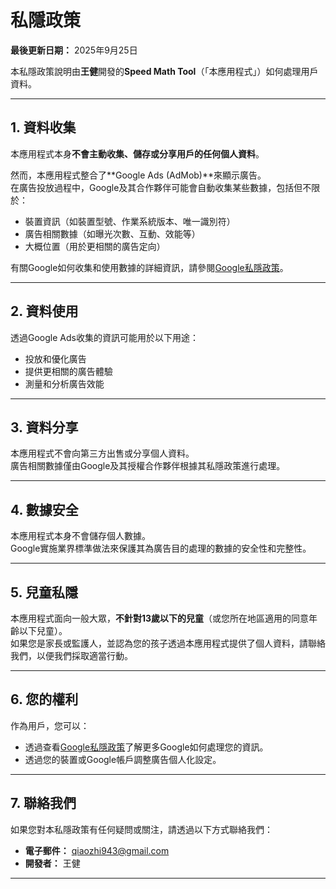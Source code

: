 # 私隱政策

**最後更新日期：** 2025年9月25日

本私隱政策說明由**王健**開發的**Speed Math Tool**（「本應用程式」）如何處理用戶資料。

---

## 1. 資料收集

本應用程式本身**不會主動收集、儲存或分享用戶的任何個人資料**。

然而，本應用程式整合了**Google Ads (AdMob)**來顯示廣告。  
在廣告投放過程中，Google及其合作夥伴可能會自動收集某些數據，包括但不限於：

- 裝置資訊（如裝置型號、作業系統版本、唯一識別符）
- 廣告相關數據（如曝光次數、互動、效能等）
- 大概位置（用於更相關的廣告定向）

有關Google如何收集和使用數據的詳細資訊，請參閱[Google私隱政策](https://policies.google.com/privacy)。

---

## 2. 資料使用

透過Google Ads收集的資訊可能用於以下用途：

- 投放和優化廣告
- 提供更相關的廣告體驗
- 測量和分析廣告效能

---

## 3. 資料分享

本應用程式不會向第三方出售或分享個人資料。  
廣告相關數據僅由Google及其授權合作夥伴根據其私隱政策進行處理。

---

## 4. 數據安全

本應用程式本身不會儲存個人數據。  
Google實施業界標準做法來保護其為廣告目的處理的數據的安全性和完整性。

---

## 5. 兒童私隱

本應用程式面向一般大眾，**不針對13歲以下的兒童**（或您所在地區適用的同意年齡以下兒童）。  
如果您是家長或監護人，並認為您的孩子透過本應用程式提供了個人資料，請聯絡我們，以便我們採取適當行動。

---

## 6. 您的權利

作為用戶，您可以：

- 透過查看[Google私隱政策](https://policies.google.com/privacy)了解更多Google如何處理您的資訊。
- 透過您的裝置或Google帳戶調整廣告個人化設定。

---

## 7. 聯絡我們

如果您對本私隱政策有任何疑問或關注，請透過以下方式聯絡我們：

- **電子郵件：** qiaozhi943@gmail.com
- **開發者：** 王健

---